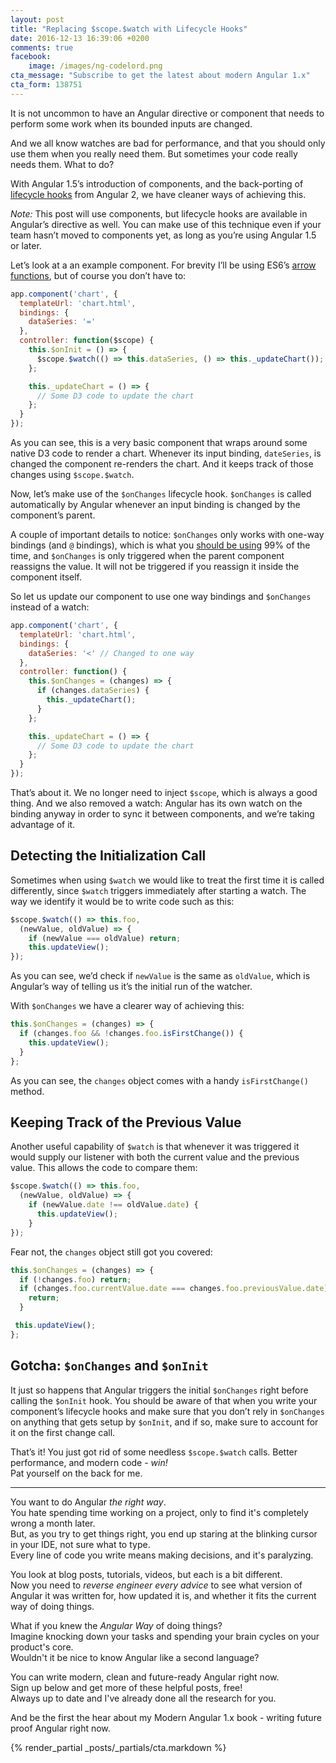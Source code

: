 ```yaml
---
layout: post
title: "Replacing $scope.$watch with Lifecycle Hooks"
date: 2016-12-13 16:39:06 +0200
comments: true
facebook:
    image: /images/ng-codelord.png
cta_message: "Subscribe to get the latest about modern Angular 1.x"
cta_form: 138751
---
```


It is not uncommon to have an Angular directive or component that needs to perform some work when its bounded inputs are changed.

And we all know watches are bad for performance, and that you should only use them when you really need them.
But sometimes your code really needs them.
What to do?

With Angular 1.5’s introduction of components, and the back-porting of [lifecycle hooks](http://www.codelord.net/2016/04/14/angular-1-dot-5-new-component-lifecycle-hooks/) from Angular 2, we have cleaner ways of achieving this.

*Note:* This post will use components, but lifecycle hooks are available in Angular’s directive as well.
You can make use of this technique even if your team hasn’t moved to components  yet, as long as you’re using Angular 1.5 or later.

Let’s look at a an example component.
For brevity I’ll be using ES6’s [arrow functions](http://www.codelord.net/2016/05/05/using-es6-arrow-functions-in-angular-1-dot-x-plus-cheatsheet/), but of course you don’t have to:

```javascript
app.component('chart', {
  templateUrl: 'chart.html',
  bindings: {
    dataSeries: '='
  },
  controller: function($scope) {
    this.$onInit = () => {
      $scope.$watch(() => this.dataSeries, () => this._updateChart());
    };

    this._updateChart = () => {
      // Some D3 code to update the chart
    };
  }
});
```

As you can see, this is a very basic component that wraps around some native D3 code to render a chart.
Whenever its input binding, `dateSeries`, is changed the component re-renders the chart.
And it keeps track of those changes using `$scope.$watch`.

Now, let’s make use of the `$onChanges` lifecycle hook.
`$onChanges` is called automatically by Angular whenever an input binding is changed by the component’s parent.

A couple of important details to notice: `$onChanges` only works with one-way bindings (and `@` bindings), which is what you [should be using](http://www.codelord.net/2016/05/19/understanding-angulars-one-way-binding/) 99% of the time, and `$onChanges` is only triggered when the parent component reassigns the value.
It will not be triggered if you reassign it inside the component itself.

So let us update our component to use one way bindings and `$onChanges` instead of a watch:

```javascript
app.component('chart', {
  templateUrl: 'chart.html',
  bindings: {
    dataSeries: '<' // Changed to one way
  },
  controller: function() {
    this.$onChanges = (changes) => {
      if (changes.dataSeries) {
        this._updateChart();
      }
    };

    this._updateChart = () => {
      // Some D3 code to update the chart
    };
  }
});
```

That’s about it.
We no longer need to inject `$scope`, which is always a good thing.
And we also removed a watch: Angular has its own watch on the binding anyway in order to sync it between components, and we’re taking advantage of it.

## Detecting the Initialization Call

Sometimes when using `$watch` we would like to treat the first time it is called differently, since `$watch` triggers immediately after starting a watch.
The way we identify it would be to write code such as this:

```javascript
$scope.$watch(() => this.foo,
  (newValue, oldValue) => {
    if (newValue === oldValue) return;
    this.updateView();
});
```

As you can see, we’d check if `newValue` is the same as `oldValue`, which is Angular’s way of telling us it’s the initial run of the watcher.

With `$onChanges` we have a clearer way of achieving this:

```javascript
this.$onChanges = (changes) => {
  if (changes.foo && !changes.foo.isFirstChange()) {
    this.updateView();
  }
};
```

As you can see, the `changes` object comes with a handy `isFirstChange()` method.

## Keeping Track of the Previous Value

Another useful capability of `$watch` is that whenever it was triggered it would supply our listener with both the current value and the previous value.
This allows the code to compare them:

```javascript
$scope.$watch(() => this.foo,
  (newValue, oldValue) => {
    if (newValue.date !== oldValue.date) {
      this.updateView();
    }
});
```

Fear not, the `changes` object still got you covered:

```javascript
this.$onChanges = (changes) => {
  if (!changes.foo) return;
  if (changes.foo.currentValue.date === changes.foo.previousValue.date) {
    return;
  }

 this.updateView();
};
```

## Gotcha: `$onChanges` and `$onInit`

It just so happens that Angular triggers the initial `$onChanges` right before calling the `$onInit` hook.
You should be aware of that when you write your component’s lifecycle hooks and make sure that you don’t rely in `$onChanges` on anything that gets setup by `$onInit`, and if so, make sure to account for it on the first change call.

That’s it!
You just got rid of some needless `$scope.$watch` calls.
Better performance, and modern code - *win!*  
Pat yourself on the back for me.

<hr>

You want to do Angular *the right way*.  
You hate spending time working on a project, only to find it's completely wrong a month later.  
But, as you try to get things right, you end up staring at the blinking cursor in your IDE, not sure what to type.  
Every line of code you write means making decisions, and it's paralyzing.  

You look at blog posts, tutorials, videos, but each is a bit different.  
Now you need to *reverse engineer every advice* to see what version of Angular it was written for, how updated it is, and whether it fits the current way of doing things.

What if you knew the *Angular Way* of doing things?  
Imagine knocking down your tasks and spending your brain cycles on your product's core.  
Wouldn't it be nice to know Angular like a second language?

You can write modern, clean and future-ready Angular right now.  
Sign up below and get more of these helpful posts, free!  
Always up to date and I've already done all the research for you.

And be the first the hear about my Modern Angular 1.x book - writing future proof Angular right now.

{% render_partial _posts/_partials/cta.markdown %}
